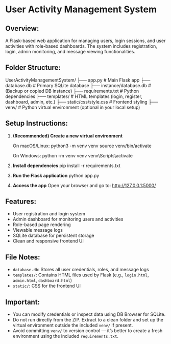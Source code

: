 User Activity Management System
===============================

Overview:
---------
A Flask-based web application for managing users, login sessions, and user activities with role-based dashboards. The system includes registration, login, admin monitoring, and message viewing functionalities.

Folder Structure:
-----------------
UserActivityManagementSystem/
├── app.py                      # Main Flask app
├── database.db                 # Primary SQLite database
├── instance/database.db        # (Backup or copied DB instance)
├── requirements.txt            # Python dependencies
├── templates/                  # HTML templates (login, register, dashboard, admin, etc.)
├── static/css/style.css        # Frontend styling
├── venv/                       # Python virtual environment (optional in your local setup)

Setup Instructions:
-------------------
1. **(Recommended) Create a new virtual environment**

   On macOS/Linux:
       python3 -m venv venv
       source venv/bin/activate

   On Windows:
       python -m venv venv
       venv\Scripts\activate

2. **Install dependencies**
       pip install -r requirements.txt

3. **Run the Flask application**
       python app.py

4. **Access the app**
       Open your browser and go to: http://127.0.0.1:5000/

Features:
---------
- User registration and login system
- Admin dashboard for monitoring users and activities
- Role-based page rendering
- Viewable message logs
- SQLite database for persistent storage
- Clean and responsive frontend UI

File Notes:
-----------
- `database.db`: Stores all user credentials, roles, and message logs
- `templates/`: Contains HTML files used by Flask (e.g., `login.html`, `admin.html`, `dashboard.html`)
- `static/`: CSS for the frontend UI

Important:
----------
- You can modify credentials or inspect data using DB Browser for SQLite.
- Do not run directly from the ZIP. Extract to a clean folder and set up the virtual environment outside the included `venv/` if present.
- Avoid committing `venv/` to version control — it’s better to create a fresh environment using the included `requirements.txt`.

